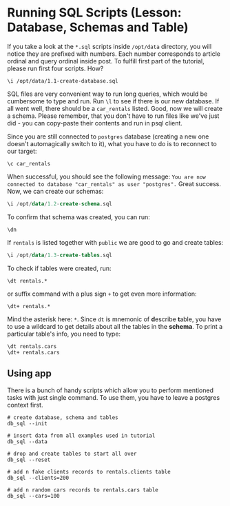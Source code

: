 # Running SQL Scripts (Lesson: Database, Schemas and Table)
If you take a look at the `*.sql` scripts inside `/opt/data` directory, you will notice they are prefixed with numbers. 
Each number corresponds to article ordinal and query ordinal inside post. To fulfill first part of the tutorial, please 
run first four scripts. How?

```shell
\i /opt/data/1.1-create-database.sql
```

SQL files are very convenient way to run long queries, which would be cumbersome to type and run. Run `\l` to see if 
there is our new database. If all went well, there should be a `car_rentals` listed. Good, now we will create a schema.
Please remember, that you don't have to run files like we've just did - you can copy-paste their contents and run in 
psql client.

Since you are still connected to `postgres` database (creating a new one doesn't automagically switch to it), what you 
have to do is to reconnect to our target:

```shell
\c car_rentals
```

When successful, you should see the following message: `You are now connected to database "car_rentals" as user "postgres".`
Great success. Now, we can create our schemas:

```sql
\i /opt/data/1.2-create-schema.sql
```

To confirm that schema was created, you can run:

```shell
\dn
```

If `rentals` is listed together with `public` we are good to go and create tables:

```sql
\i /opt/data/1.3-create-tables.sql
```

To check if tables were created, run:

```shell
\dt rentals.*
```

or suffix command with a plus sign `+` to get even more information:

```shell
\dt+ rentals.*
```

Mind the asterisk here: `*`. Since `dt` is mnemonic of **d**escribe **t**able, you have to use a wildcard to get details
about all the tables in the **schema**. To print a particular table's info, you need to type:

```shell
\dt rentals.cars
\dt+ rentals.cars
```

## Using app
There is a bunch of handy scripts which allow you to perform mentioned tasks with just single command. To use them, you 
have to leave a postgres context first.

```shell
# create database, schema and tables
db_sql --init

# insert data from all examples used in tutorial
db_sql --data

# drop and create tables to start all over
db_sql --reset

# add n fake clients records to rentals.clients table
db_sql --clients=200

# add n random cars records to rentals.cars table
db_sql --cars=100
```